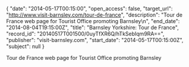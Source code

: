 {
  "date": "2014-05-17T00:15:00", 
  "open_access": false, 
  "target_url": "http://www.visit-barnsley.com/tour-de-france", 
  "description": "Tour de France web page for Tourist Office promoting Barnsley\n", 
  "end_date": "2014-08-04T19:15:00Z", 
  "title": "Barnsley Yorkshire: Tour de France", 
  "record_id": "20140517T001500/0uyTfXR6Q/hTkSebIqm9RA==", 
  "publisher": "visit-barnsley.com", 
  "start_date": "2014-05-17T00:15:00Z", 
  "subject": null
}

Tour de France web page for Tourist Office promoting Barnsley
